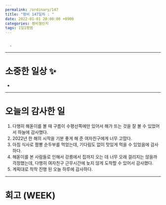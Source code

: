 ```yaml
---
permalink: /ordinary/147
title: "평비 147일차 : "
date: 2022-01-01 20:00:00 +0900
categories: 평비챌린지
tags: 1일1평범
---
```

```

  - 
```

---
# 소중한 일상 ✨
- 

---
# 오늘의 감사한 일
1. 다행히 해돋이를 볼 때 구름이 수평선쪽에만 있어서 해가 뜨는 것을 잘 볼 수 있었어서 하늘에 감사했다.  
2. 2022년 한 해의 시작을 기분 좋게 해 준 여자친구에게 너무 고맙다.
3. 아침 식사로 짬뽕 순두부를 먹었는데, 기다림도 없이 맛있게 먹을 수 있었음에 감사하다.
4. 해돋이를 본 사람들로 인해서 강릉에서 집까지 오는 데 너무 오래 걸리지는 않을까 걱정했는데, 다행히 여자친구 근무시간에 늦지 않게 도착할 수 있어서 감사했다.
5. 계획대로 착착 진행 된 오늘 하루에 감사하다.

---
# 회고 (WEEK)
